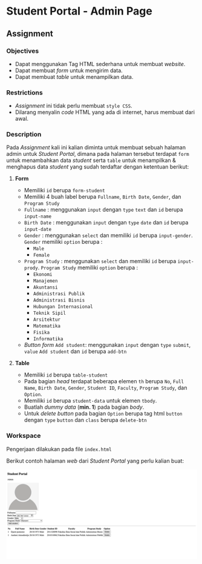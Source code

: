 # Student Portal - Admin Page

## Assignment

### Objectives

-   Dapat menggunakan Tag HTML sederhana untuk membuat _website_.
-   Dapat membuat _form_ untuk mengirim data.
-   Dapat membuat _table_ untuk menampilkan data.

### Restrictions

-   _Assignment_ ini tidak perlu membuat `style CSS`.
-   Dilarang menyalin _code_ HTML yang ada di internet, harus membuat dari awal.

### Description

Pada _Assignment_ kali ini kalian diminta untuk membuat sebuah halaman admin untuk _Student Portal_, dimana pada halaman tersebut terdapat `form` untuk menambahkan data _student_ serta `table` untuk menampilkan & menghapus data _student_ yang sudah terdaftar dengan ketentuan berikut:

1. **Form**

    - Memiliki `id` berupa `form-student`
    - Memiliki 4 buah label berupa `Fullname`, `Birth Date`, `Gender`, dan `Program Study`
    - `Fullname` : menggunakan `input` dengan `type` `text` dan `id` berupa `input-name`
    - `Birth Date` : menggunakan `input` dengan `type` `date` dan `id` berupa `input-date`
    - `Gender` : menggunakan `select` dan memiliki `id` berupa `input-gender`. `Gender` memiliki `option` berupa :
        - `Male`
        - `Female`
    - `Program Study` : menggunakan `select` dan memiliki `id` berupa `input-prody`. `Program Study` memiliki `option` berupa :
        - `Ekonomi`
        - `Manajemen`
        - `Akuntansi`
        - `Administrasi Publik`
        - `Administrasi Bisnis`
        - `Hubungan Internasional`
        - `Teknik Sipil`
        - `Arsitektur`
        - `Matematika`
        - `Fisika`
        - `Informatika`
    - _Button form_ `Add student`: menggunakan `input` dengan `type` `submit`, `value` `Add student` dan `id` berupa `add-btn`

2. **Table**

    - Memiliki `id` berupa `table-student`
    - Pada bagian _head_ terdapat beberapa elemen `th` berupa `No`, `Full Name`, `Birth Date`, `Gender`, `Student ID`, `Faculty`, `Program Study`, dan `Option`.
    - Memiliki `id` berupa `student-data` untuk elemen `tbody`.
    - Buatlah _dummy data_ (**min. 1**) pada bagian _body_.
    - Untuk _delete button_ pada bagian `Option` berupa tag html `button` dengan `type` `button` dan `class` berupa `delete-btn`

### Workspace

Pengerjaan dilakukan pada file `index.html`

Berikut contoh halaman _web_ dari _Student Portal_ yang perlu kalian buat:

![preview](./assets/preview.png)